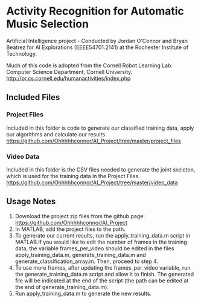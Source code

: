 # Activity Recognition for Automatic Music Selection

Artificial Intelligence project - Conducted by Jordan O'Connor and Bryan Beatrez for AI Explorations (EEEE54701.2141) at the Rochester Institute of Technology.

Much of this code is adopted from the Cornell Robot Learning Lab. Computer Science Department, Cornell University. http://pr.cs.cornell.edu/humanactivities/index.php

## Included Files
### Project Files
Included in this folder is code to generate our classified training data, apply our algorithms and calculate our results. https://github.com/Ohhhhhconnor/AI_Project/tree/master/project_files

### Video Data
Included in this folder is the CSV files needed to generate the joint skeleton, which is used for the training data in the Project Files. https://github.com/Ohhhhhconnor/AI_Project/tree/master/video_data

## Usage Notes
1. Download the project zip files from the github page: https://github.com/Ohhhhhconnor/AI_Project
2. In MATLAB, add the project files to the path. 
3. To generate our current results, run the apply_training_data.m script in MATLAB.If you would like to edit the number of frames in the training data, the variable frames_per_video should be edited in the files apply_training_data.m, generate_training_data.m and generate_classification_array.m. Then, proceed to step 4.
4. To use more frames, after updating the frames_per_video variable, run the generate_training_data.m script and allow it to finish. The generated file will be indicated at the end of the script (the path can be edited at the end of generate_training_data.m).
5. Run apply_training_data.m to generate the new results. 

## 
